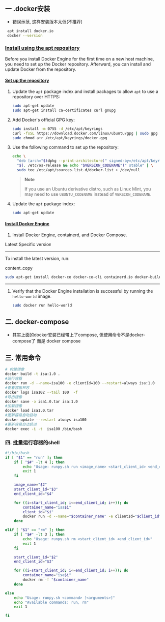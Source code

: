 ## 一 .docker安装

- 错误示范, 这样安装版本太低(不推荐)

```bash
 apt install docker.io
 docker --version
```

### [Install using the apt repository](https://docs.docker.com/engine/install/ubuntu/#install-using-the-repository) 

Before you install Docker Engine for the first time on a new host machine, you need to set up the Docker repository. Afterward, you can install and update Docker from the repository.



#### [Set up the repository](https://docs.docker.com/engine/install/ubuntu/#set-up-the-repository) 

1. Update the `apt` package index and install packages to allow `apt` to use a repository over HTTPS:

   ```bash
   sudo apt-get update
   sudo apt-get install ca-certificates curl gnupg
   ```

2. Add Docker's official GPG key:

   ```bash
   sudo install -m 0755 -d /etc/apt/keyrings
   curl -fsSL https://download.docker.com/linux/ubuntu/gpg | sudo gpg --dearmor -o /etc/apt/keyrings/docker.gpg
   sudo chmod a+r /etc/apt/keyrings/docker.gpg
   ```

3. Use the following command to set up the repository:

   ```bash
   echo \
     "deb [arch="$(dpkg --print-architecture)" signed-by=/etc/apt/keyrings/docker.gpg] https://download.docker.com/linux/ubuntu \
     "$(. /etc/os-release && echo "$VERSION_CODENAME")" stable" | \
     sudo tee /etc/apt/sources.list.d/docker.list > /dev/null
   ```

   > **Note**
   >
   > If you use an Ubuntu derivative distro, such as Linux Mint, you may need to use `UBUNTU_CODENAME` instead of `VERSION_CODENAME`.

4. Update the `apt` package index:

   ```bash
   sudo apt-get update
   ```



#### [Install Docker Engine](https://docs.docker.com/engine/install/ubuntu/#install-docker-engine) 

1. Install Docker Engine, containerd, and Docker Compose.

Latest Specific version

------

To install the latest version, run:

content_copy

```bash
sudo apt-get install docker-ce docker-ce-cli containerd.io docker-buildx-plugin docker-compose-plugin
```

------

1. Verify that the Docker Engine installation is successful by running the `hello-world` image.

   ```bash
   sudo docker run hello-world
   ```

## 二. docker-compose 

- 其实上面的docker安装已经带上了compose, 但使用命令不是docker-compose了 而是 docker compose

## 三. 常用命令

```bash
# 构建镜像
docker build -t isa:1.0 .
#运行容器
docker run -d --name=isa100 -e clientId=100 --restart=always isa:1.0
#查看容器日志
docker logs isa102 --tail 100  -f
#导出镜像
docker save -o isa1.0.tar isa:1.0
#加载镜像
docker load isa1.0.tar
#更新容易自动启动
docker update --restart always isa100
#更新容易自动启动
docker exec -i -t  isa100 /bin/bash
```



### 四. 批量运行容器的shell 

```bash
#!/bin/bash
if [ "$1" == "run" ]; then
    if [ "$#" -lt 4 ]; then
        echo "Usage: runpy.sh run <image_name> <start_client_id> <end_client_id>"
        exit 1
    fi

    image_name="$2"
    start_client_id="$3"
    end_client_id="$4"

    for ((i=start_client_id; i<=end_client_id; i++)); do
        container_name="isa$i"
        client_id="$i"
        docker run -d --name="$container_name" -e clientId="$client_id" --restart=always "$image_name"
    done

elif [ "$1" == "rm" ]; then
    if [ "$#" -lt 3 ]; then
        echo "Usage: runpy.sh rm <start_client_id> <end_client_id>"
        exit 1
    fi

    start_client_id="$2"
    end_client_id="$3"

    for ((i=start_client_id; i<=end_client_id; i++)); do
        container_name="isa$i"
        docker rm -f "$container_name"
    done

else
    echo "Usage: runpy.sh <command> [<arguments>]"
    echo "Available commands: run, rm"
    exit 1

fi


```
